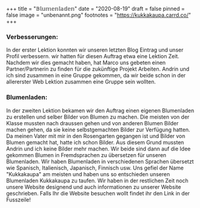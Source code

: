 +++
title = "𝔹𝕝𝕦𝕞𝕖𝕟𝕝𝕒𝕕𝕖𝕟"
date = "2020-08-19"
draft = false
pinned = false
image = "unbenannt.png"
footnotes = "https://kukkakaupa.carrd.co/"
+++
### **Verbesserungen:**

In der erster Lektion konnten wir unseren letzten Blog Eintrag und unser Profil verbessern. wir hatten für diesen Auftrag etwa eine Lektion Zeit. Nachdem wir dies gemacht haben, hat Marco uns gebeten einen Partner/Partnerin zu finden für die zukünftige Projekt Arbeiten. Andrin und ich sind zusammen in eine Gruppe gekommen, da wir beide schon in der allererster Web Lektion zusammen eine Gruppe sein wollten.

### **Blumenladen:**

In der zweiten Lektion bekamen wir den Auftrag einen eigenen Blumenladen zu erstellen und selber Bilder von Blumen zu machen.  Die meisten von der Klasse mussten nach draussen gehen und von anderen Blumen Bilder machen gehen, da sie keine selbstgemachten Bilder zur Verfügung hatten. Da meinen Vater mit mir in den Rosengarten gegangen ist und Bilder von Blumen gemacht hat, hatte ich schon Bilder. Aus diesem Grund mussten Andrin und ich keine Bilder mehr machen. Wir beide sind dann auf die Idee gekommen Blumen in Fremdsprachen zu übersetzen für unseren Blumenladen. Wir haben Blumenladen in verschiedenen Sprachen übersetzt wie Spanisch, Italienisch, Japanisch, Finnisch usw. Uns gefiel der Name "Kukkakaupa" am meisten und haben uns so entschieden unseren Blumenladen Kukkakaupa zu taufen. Wir haben in der restlichen Zeit noch unsere Website designend und auch informationen zu unserer Website geschrieben. Falls Ihr die Website besuchen wollt findet ihr den Link in der Fusszeile!